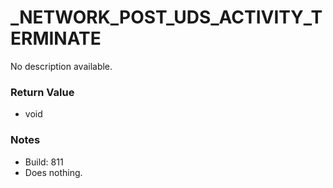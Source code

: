 # _NETWORK_POST_UDS_ACTIVITY_TERMINATE

No description available.

### Return Value
* void

### Notes
* Build: 811
* Does nothing.

